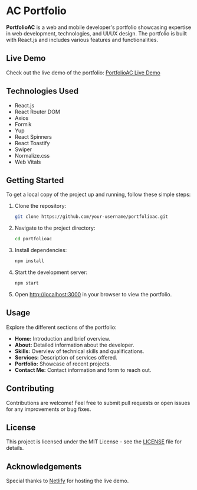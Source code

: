 # AC Portfolio

**PortfolioAC** is a web and mobile developer's portfolio showcasing expertise in web development, technologies, and UI/UX design. The portfolio is built with React.js and includes various features and functionalities.

## Live Demo

Check out the live demo of the portfolio: [PortfolioAC Live Demo](http://andrelcarvalho.netlify.app/)

## Technologies Used

- React.js
- React Router DOM
- Axios
- Formik
- Yup
- React Spinners
- React Toastify
- Swiper
- Normalize.css
- Web Vitals

## Getting Started

To get a local copy of the project up and running, follow these simple steps:

1. Clone the repository:

   ```bash
   git clone https://github.com/your-username/portfolioac.git
   ```

2. Navigate to the project directory:

   ```bash
   cd portfolioac
   ```

3. Install dependencies:

   ```bash
   npm install
   ```

4. Start the development server:

   ```bash
   npm start
   ```

5. Open [http://localhost:3000](http://localhost:3000) in your browser to view the portfolio.

## Usage

Explore the different sections of the portfolio:

- **Home:** Introduction and brief overview.
- **About:** Detailed information about the developer.
- **Skills:** Overview of technical skills and qualifications.
- **Services:** Description of services offered.
- **Portfolio:** Showcase of recent projects.
- **Contact Me:** Contact information and form to reach out.

## Contributing

Contributions are welcome! Feel free to submit pull requests or open issues for any improvements or bug fixes.

## License

This project is licensed under the MIT License - see the [LICENSE](LICENSE) file for details.

## Acknowledgements

Special thanks to [Netlify](https://www.netlify.com/) for hosting the live demo.
